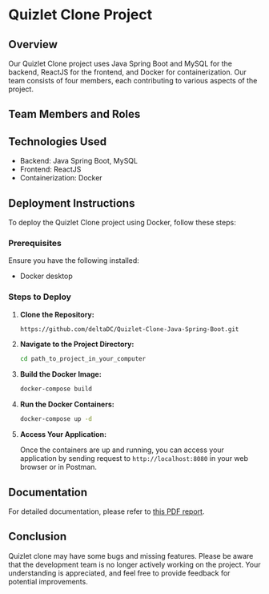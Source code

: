 # Quizlet Clone Project

## Overview
Our Quizlet Clone project uses Java Spring Boot and MySQL for the backend, ReactJS for the frontend, and Docker for containerization. Our team consists of four members, each contributing to various aspects of the project.

## Team Members and Roles



## Technologies Used
- Backend: Java Spring Boot, MySQL
- Frontend: ReactJS 
- Containerization: Docker

## Deployment Instructions
To deploy the Quizlet Clone project using Docker, follow these steps:

### Prerequisites
Ensure you have the following installed:
- Docker desktop

### Steps to Deploy

1. **Clone the Repository:**

    ```bash
    https://github.com/deltaDC/Quizlet-Clone-Java-Spring-Boot.git
    ```

2. **Navigate to the Project Directory:**

    ```bash
    cd path_to_project_in_your_computer
    ```

3. **Build the Docker Image:**

    ```bash
    docker-compose build
    ```

4. **Run the Docker Containers:**

    ```bash
    docker-compose up -d
    ```

5. **Access Your Application:**

    Once the containers are up and running, you can access your application by sending request to `http://localhost:8080` in your web browser or in Postman.

## Documentation

For detailed documentation, please refer to [this PDF report](https://drive.google.com/file/d/1O2e_e0efrJXfuhF2nRZ1GuWEgkWo8iUP/view?usp=sharing).

## Conclusion

Quizlet clone may have some bugs and missing features. Please be aware that the development team is no longer actively working on the project. Your understanding is appreciated, and feel free to provide feedback for potential improvements.
